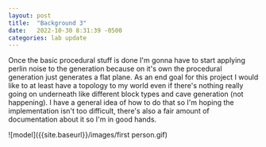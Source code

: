 ```yaml
---
layout: post
title:  "Background 3"
date:   2022-10-30 8:31:39 -0500
categories: lab update
---
```


Once the basic procedural stuff is done I'm gonna have to start applying perlin noise to the generation because
on it's own the procedural generation just generates a flat plane. As an end goal for this project I would
like to at least have a topology to my world even if there's nothing really going on underneath like different
block types and cave generation (not happening). I have a general idea of how to do that so I'm hoping
the implementation isn't too difficult, there's also a fair amount of documentation about it so I'm in
good hands.

![model]({{site.baseurl}}/images/first person.gif)
